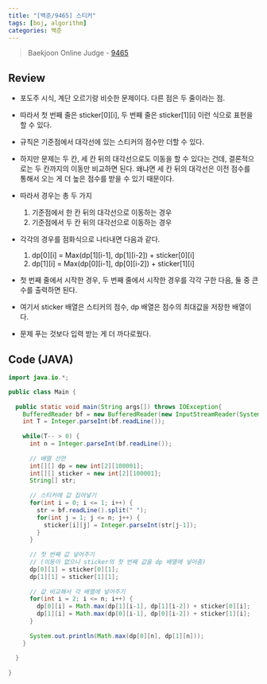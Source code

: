 ```yaml
---
title: "[백준/9465] 스티커"
tags: [boj, algorithm]
categories: 백준
---
```

> Baekjoon Online Judge - [9465](https://www.acmicpc.net/problem/9465)

## Review
* 포도주 시식, 계단 오르기랑 비슷한 문제이다. 다른 점은 두 줄이라는 점.
* 따라서 첫 번째 줄은 sticker[0][i], 두 번째 줄은 sticker[1][i] 이런 식으로 표현을 할 수 있다.
* 규칙은 기준점에서 대각선에 있는 스티커의 점수만 더할 수 있다.
* 하지만 문제는 두 칸, 세 칸 뒤의 대각선으로도 이동을 할 수 있다는 건데, 결론적으로는 두 칸까지의 이동만 비교하면 된다. 왜냐면 세 칸 뒤의 대각선은 이전 점수를 통해서 오는 게 더 높은 점수를 받을 수 있기 때문이다.

* 따라서 경우는 총 두 가지
  1. 기준점에서 한 칸 뒤의 대각선으로 이동하는 경우
  2. 기준점에서 두 칸 뒤의 대각선으로 이동하는 경우

* 각각의 경우를 점화식으로 나타내면 다음과 같다.
  1. dp[0][i] = Max(dp[1][i-1], dp[1][i-2]) + sticker[0][i]
  2. dp[1][i] = Max(dp[0][i-1], dp[0][i-2]) + sticker[1][i]

* 첫 번째 줄에서 시작한 경우, 두 번째 줄에서 시작한 경우를 각각 구한 다음, 둘 중 큰 수를 출력하면 된다.
* 여기서 sticker 배열은 스티커의 점수, dp 배열은 점수의 최대값을 저장한 배열이다.
* 문제 푸는 것보다 입력 받는 게 더 까다로웠다.

## Code (JAVA)
```java
import java.io.*;

public class Main {
  
  public static void main(String args[]) throws IOException{
    BufferedReader bf = new BufferedReader(new InputStreamReader(System.in));
    int T = Integer.parseInt(bf.readLine());
    
    while(T-- > 0) {
      int n = Integer.parseInt(bf.readLine());
      
      // 배열 선언
      int[][] dp = new int[2][100001];
      int[][] sticker = new int[2][100001];
      String[] str;
      
      // 스티커에 값 집어넣기
      for(int i = 0; i <= 1; i++) {
        str = bf.readLine().split(" ");
        for(int j = 1; j <= n; j++) {
          sticker[i][j] = Integer.parseInt(str[j-1]);
        }
      }
      
      // 첫 번째 값 넣어주기
      // (이동이 없으니 sticker의 첫 번째 값을 dp 배열에 넣어줌)
      dp[0][1] = sticker[0][1];
      dp[1][1] = sticker[1][1];
      
      // 값 비교해서 각 배열에 넣어주기
      for(int i = 2; i <= n; i++) {
        dp[0][i] = Math.max(dp[1][i-1], dp[1][i-2]) + sticker[0][i];
        dp[1][i] = Math.max(dp[0][i-1], dp[0][i-2]) + sticker[1][i];
      }
      
      System.out.println(Math.max(dp[0][n], dp[1][n]));  
    }
    
  }
  
}
```